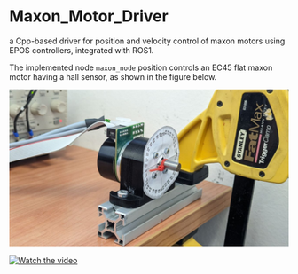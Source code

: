 # Maxon_Motor_Driver
a Cpp-based driver for position and velocity control of maxon motors using EPOS controllers, integrated with ROS1.

The implemented node `maxon_node` position controls an EC45 flat maxon motor having a hall sensor, as shown in the figure below.

![EC45_maxon_motor](https://github.com/farshad-heravi/Maxon_Motor_Driver/blob/master/media/ec45_maxon_motor.jpg?raw=true)

[![Watch the video](https://i.sstatic.net/Vp2cE.png)](https://youtu.be/iZk8aeMUoBk)



